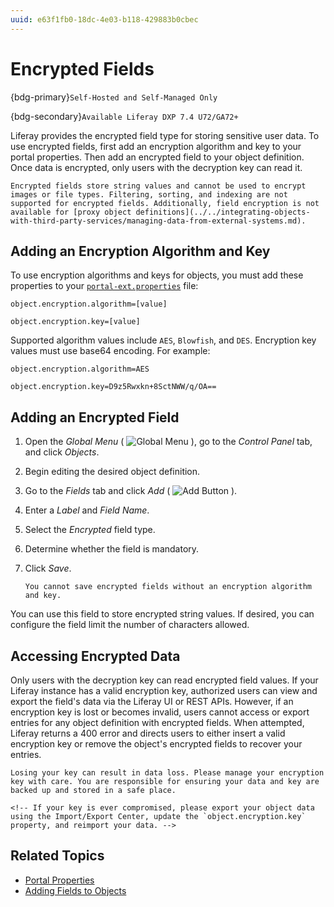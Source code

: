 ```yaml
---
uuid: e63f1fb0-18dc-4e03-b118-429883b0cbec
---
```

# Encrypted Fields

{bdg-primary}`Self-Hosted and Self-Managed Only`

{bdg-secondary}`Available Liferay DXP 7.4 U72/GA72+`

Liferay provides the encrypted field type for storing sensitive user data. To use encrypted fields, first add an encryption algorithm and key to your portal properties. Then add an encrypted field to your object definition. Once data is encrypted, only users with the decryption key can read it.

```{important}
Encrypted fields store string values and cannot be used to encrypt images or file types. Filtering, sorting, and indexing are not supported for encrypted fields. Additionally, field encryption is not available for [proxy object definitions](../../integrating-objects-with-third-party-services/managing-data-from-external-systems.md).
```

## Adding an Encryption Algorithm and Key

To use encryption algorithms and keys for objects, you must add these properties to your [`portal-ext.properties`](../../../../installation-and-upgrades/reference/portal-properties.md) file:

```properties
object.encryption.algorithm=[value]

object.encryption.key=[value]
```

Supported algorithm values include `AES`, `Blowfish`, and `DES`. Encryption key values must use base64 encoding. For example:

```properties
object.encryption.algorithm=AES

object.encryption.key=D9z5Rwxkn+8SctNWW/q/OA==
```

## Adding an Encrypted Field

1. Open the *Global Menu* ( ![Global Menu](../../../../images/icon-applications-menu.png) ), go to the *Control Panel* tab, and click *Objects*.

1. Begin editing the desired object definition.

1. Go to the *Fields* tab and click *Add* ( ![Add Button](../../../../images/icon-add.png) ).

1. Enter a *Label* and *Field Name*.

1. Select the *Encrypted* field type.

1. Determine whether the field is mandatory.

1. Click *Save*.

   ```{note}
   You cannot save encrypted fields without an encryption algorithm and key.
   ```

You can use this field to store encrypted string values. If desired, you can configure the field limit the number of characters allowed.

## Accessing Encrypted Data

Only users with the decryption key can read encrypted field values. If your Liferay instance has a valid encryption key, authorized users can view and export the field's data via the Liferay UI or REST APIs. However, if an encryption key is lost or becomes invalid, users cannot access or export entries for any object definition with encrypted fields. When attempted, Liferay returns a 400 error and directs users to either insert a valid encryption key or remove the object's encrypted fields to recover your entries.

```{important}
Losing your key can result in data loss. Please manage your encryption key with care. You are responsible for ensuring your data and key are backed up and stored in a safe place.

<!-- If your key is ever compromised, please export your object data using the Import/Export Center, update the `object.encryption.key` property, and reimport your data. -->
```

## Related Topics

* [Portal Properties](../../../../installation-and-upgrades/reference/portal-properties.md)
* [Adding Fields to Objects](./adding-fields-to-objects.md)
